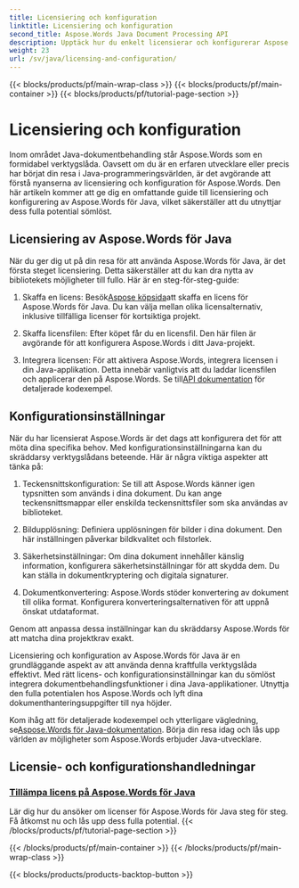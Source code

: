 ```yaml
---
title: Licensiering och konfiguration
linktitle: Licensiering och konfiguration
second_title: Aspose.Words Java Document Processing API
description: Upptäck hur du enkelt licensierar och konfigurerar Aspose.Words för Java. Dyk ner i krångligheterna med att ställa in denna kraftfulla verktygslåda för dokumentbehandling i dina Java-applikationer.
weight: 23
url: /sv/java/licensing-and-configuration/
---
```


{{< blocks/products/pf/main-wrap-class >}}
{{< blocks/products/pf/main-container >}}
{{< blocks/products/pf/tutorial-page-section >}}

# Licensiering och konfiguration

Inom området Java-dokumentbehandling står Aspose.Words som en formidabel verktygslåda. Oavsett om du är en erfaren utvecklare eller precis har börjat din resa i Java-programmeringsvärlden, är det avgörande att förstå nyanserna av licensiering och konfiguration för Aspose.Words. Den här artikeln kommer att ge dig en omfattande guide till licensiering och konfigurering av Aspose.Words för Java, vilket säkerställer att du utnyttjar dess fulla potential sömlöst.

## Licensiering av Aspose.Words för Java

När du ger dig ut på din resa för att använda Aspose.Words för Java, är det första steget licensiering. Detta säkerställer att du kan dra nytta av bibliotekets möjligheter till fullo. Här är en steg-för-steg-guide:

1.  Skaffa en licens: Besök[Aspose köpsida](https://purchase.aspose.com/buy)att skaffa en licens för Aspose.Words för Java. Du kan välja mellan olika licensalternativ, inklusive tillfälliga licenser för kortsiktiga projekt.

2. Skaffa licensfilen: Efter köpet får du en licensfil. Den här filen är avgörande för att konfigurera Aspose.Words i ditt Java-projekt.

3.  Integrera licensen: För att aktivera Aspose.Words, integrera licensen i din Java-applikation. Detta innebär vanligtvis att du laddar licensfilen och applicerar den på Aspose.Words. Se till[API dokumentation](https://reference.aspose.com/words/java/) för detaljerade kodexempel.

## Konfigurationsinställningar

När du har licensierat Aspose.Words är det dags att konfigurera det för att möta dina specifika behov. Med konfigurationsinställningarna kan du skräddarsy verktygslådans beteende. Här är några viktiga aspekter att tänka på:

1. Teckensnittskonfiguration: Se till att Aspose.Words känner igen typsnitten som används i dina dokument. Du kan ange teckensnittsmappar eller enskilda teckensnittsfiler som ska användas av biblioteket.

2. Bildupplösning: Definiera upplösningen för bilder i dina dokument. Den här inställningen påverkar bildkvalitet och filstorlek.

3. Säkerhetsinställningar: Om dina dokument innehåller känslig information, konfigurera säkerhetsinställningar för att skydda dem. Du kan ställa in dokumentkryptering och digitala signaturer.

4. Dokumentkonvertering: Aspose.Words stöder konvertering av dokument till olika format. Konfigurera konverteringsalternativen för att uppnå önskat utdataformat.

Genom att anpassa dessa inställningar kan du skräddarsy Aspose.Words för att matcha dina projektkrav exakt.

Licensiering och konfiguration av Aspose.Words för Java är en grundläggande aspekt av att använda denna kraftfulla verktygslåda effektivt. Med rätt licens- och konfigurationsinställningar kan du sömlöst integrera dokumentbehandlingsfunktioner i dina Java-applikationer. Utnyttja den fulla potentialen hos Aspose.Words och lyft dina dokumenthanteringsuppgifter till nya höjder.

 Kom ihåg att för detaljerade kodexempel och ytterligare vägledning, se[Aspose.Words för Java-dokumentation](https://reference.aspose.com/words/java/). Börja din resa idag och lås upp världen av möjligheter som Aspose.Words erbjuder Java-utvecklare.

## Licensie- och konfigurationshandledningar
### [Tillämpa licens på Aspose.Words för Java](./applying-licensing/)
Lär dig hur du ansöker om licenser för Aspose.Words för Java steg för steg. Få åtkomst nu och lås upp dess fulla potential.
{{< /blocks/products/pf/tutorial-page-section >}}

{{< /blocks/products/pf/main-container >}}
{{< /blocks/products/pf/main-wrap-class >}}

{{< blocks/products/products-backtop-button >}}
